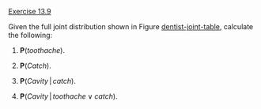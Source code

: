 [Exercise 13.9](ex_9/)

Given the full joint distribution shown in
Figure [dentist-joint-table](#/), calculate the following:

1.  $\textbf{P}({toothache})$.

2.  $\textbf{P}({Catch})$.

3.  $\textbf{P}({Cavity}{{\,|\,}}{catch})$.

4.  $\textbf{P}({Cavity}{{\,|\,}}{toothache}\lor {catch})$.
